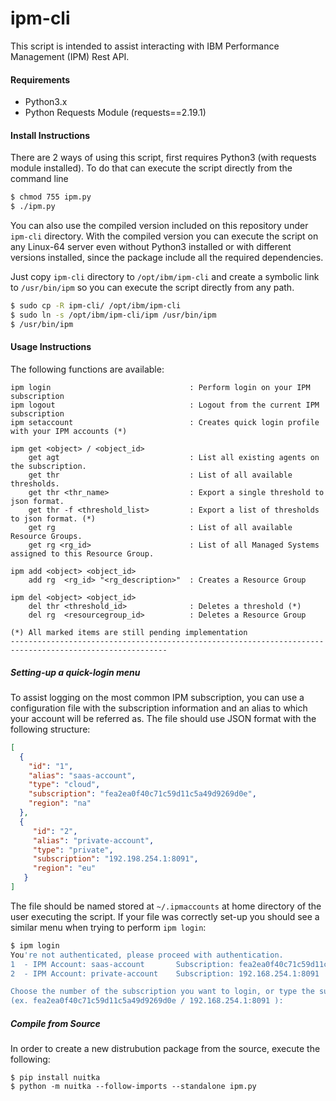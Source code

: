 # ipm-cli

This script is intended to assist interacting with IBM Performance Management (IPM) Rest API.

#### Requirements

- Python3.x
- Python Requests Module (requests==2.19.1)

#### Install Instructions

There are 2 ways of using this script, first requires Python3 (with requests module installed). To do that can execute the script directly from the command line  

```bash
$ chmod 755 ipm.py
$ ./ipm.py
```

You can also use the compiled version included on this repository under `ipm-cli` directory. With the compiled version you can execute the script on any Linux-64 server even without Python3 installed or with different versions installed, since the package include all the required dependencies.

Just copy `ipm-cli` directory to `/opt/ibm/ipm-cli` and create a symbolic link to `/usr/bin/ipm` so you can execute the script directly from any path.

```bash
$ sudo cp -R ipm-cli/ /opt/ibm/ipm-cli
$ sudo ln -s /opt/ibm/ipm-cli/ipm /usr/bin/ipm
$ /usr/bin/ipm
```

#### Usage Instructions

The following functions are available:

```
ipm login                               : Perform login on your IPM subscription
ipm logout                              : Logout from the current IPM subscription
ipm setaccount                          : Creates quick login profile with your IPM accounts (*)

ipm get <object> / <object_id>
    get agt                             : List all existing agents on the subscription.
    get thr                             : List of all available thresholds.
    get thr <thr_name>                  : Export a single threshold to json format.
    get thr -f <threshold_list>         : Export a list of thresholds to json format. (*)
    get rg                              : List of all available Resource Groups.
    get rg <rg_id>                      : List of all Managed Systems assigned to this Resource Group.

ipm add <object> <object_id>
    add rg  <rg_id> "<rg_description>"  : Creates a Resource Group

ipm del <object> <object_id>
    del thr <threshold_id>              : Deletes a threshold (*)
    del rg  <resourcegroup_id>          : Deletes a Resource Group

(*) All marked items are still pending implementation
---------------------------------------------------------------------------------------------------------

```

##### Setting-up a quick-login menu

To assist logging on the most common IPM subscription, you can use a configuration file with the subscription information and an alias to which your account will be referred as. The file should use JSON format with the following structure:

```json
[
  {
    "id": "1",
    "alias": "saas-account",
    "type": "cloud",
    "subscription": "fea2ea0f40c71c59d11c5a49d9269d0e",
    "region": "na"
  },
  {
     "id": "2",
     "alias": "private-account",
     "type": "private",
     "subscription": "192.198.254.1:8091",
     "region": "eu"
   }
]

```

The file should be named stored at `~/.ipmaccounts` at home directory of the user executing the script. If your file was correctly set-up you should see a similar menu when trying to perform `ipm login`:

```bash
$ ipm login
You're not authenticated, please proceed with authentication.
1  - IPM Account: saas-account       Subscription: fea2ea0f40c71c59d11c5a49d9269d0e    Region: na
2  - IPM Account: private-account    Subscription: 192.168.254.1:8091                  Region: eu

Choose the number of the subscription you want to login, or type the subscription 
(ex. fea2ea0f40c71c59d11c5a49d9269d0e / 192.168.254.1:8091 ):
```

##### Compile from Source

In order to create a new distrubution package from the source, execute the following:

```
$ pip install nuitka
$ python -m nuitka --follow-imports --standalone ipm.py
```


